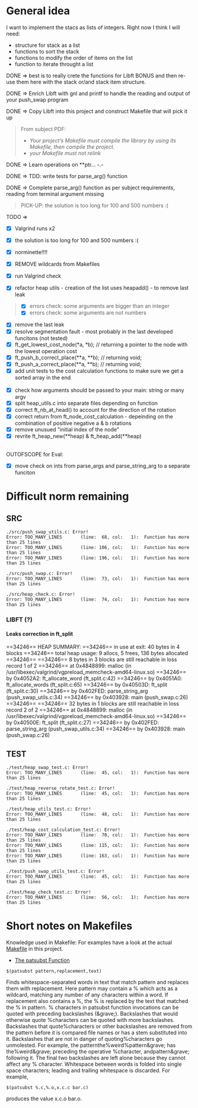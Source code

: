 # General idea

I want to implement the stacs as lists of integers.
Right now I think I will need:
- structure for stack as a list
- functions to sort the stack
- functions to modify the order of items on the list
- function to iterate throught a list

DONE => best is to really crete the functions for Libft BONUS and then re-use them here with the stack or/and stack item structure.

DONE => Enrich Libft with gnl and printf to handle the reading and output of your push_swap program

DONE => Copy Libft into this project and construct Makefile that will pick it up

> From subject PDF:
> - *Your project’s Makefile must compile the library by using its Makefile, then compile the project.*
> - *your Makefile must not relink*

DONE => Learn operations on **ptr...  -.-

DONE => TDD: write tests for parse_arg() function

DONE => Complete parse_arg() function as per subject requirements, reading from terminal argument missing

> PICK-UP: the solution is too long for 100 and 500 numbers :(

TODO =><br>
- [x] Valgrind runs x2<br>
- [x] the solution is too long for 100 and 500 numbers :(<br>
- [x] norminette!!!!<br>


- [x] REMOVE wildcards from Makefiles<br>
- [x] run Valgrind check
- [x] refactor heap utils - creation of the list uses heapadd() - to remove last leak
> - [x] errors check: some arguments are bigger than an integer<br>
> - [x] errors check: some arguments are not numbers<br>
- [x] remove the last leak<br>
- [x] resolve segmentation fault - most probably in the last developed funcitons (not tested)
- [x] ft_get_lowest_cost_node(*a, *b); // returning a pointer to the node with the lowest operation cost<br>
- [x] ft_push_b_correct_place(**a, **b); // returning void;<br>
- [x] ft_push_a_correct_place(**a, **b); // returning void;<br>
- [x] add unit tests to the cost calculation functions to make sure we get a sorted array in the end<br><br>
- [x] check how arguments should be passed to your main: string or many argv<br>
- [x] split heap_utils.c into separate files depending on function<br>
- [x] correct ft_nb_at_head() to account for the direction of the rotation<br>
- [x] correct return from ft_node_cost_calculation - depeinding on the combination of positive negative a & b rotations<br>
- [x] remove unusued "initial index of the node"<br>
- [x] revrite ft_heap_new(**heap) & ft_heap_add(**heap)<br><br>

OUTOFSCOPE for Eval:
- [x] move check on ints from parse_args and parse_string_arg to a separate funciton<br>

# Difficult norm remaining
## SRC
```
./src/push_swap_utils.c: Error!
Error: TOO_MANY_LINES       (line:  68, col:   1):	Function has more than 25 lines
Error: TOO_MANY_LINES       (line: 106, col:   1):	Function has more than 25 lines
Error: TOO_MANY_LINES       (line: 196, col:   1):	Function has more than 25 lines

./src/push_swap.c: Error!
Error: TOO_MANY_LINES       (line:  73, col:   1):	Function has more than 25 lines

./src/heap_check.c: Error!
Error: TOO_MANY_LINES       (line:  74, col:   1):	Function has more than 25 lines
```

### LIBFT (?)

#### Leaks correction in ft_split

==34246== HEAP SUMMARY:
==34246==     in use at exit: 40 bytes in 4 blocks
==34246==   total heap usage: 9 allocs, 5 frees, 136 bytes allocated
==34246== 
==34246== 8 bytes in 3 blocks are still reachable in loss record 1 of 2
==34246==    at 0x4848899: malloc (in /usr/libexec/valgrind/vgpreload_memcheck-amd64-linux.so)
==34246==    by 0x4052A2: ft_allocate_word (ft_split.c:42)
==34246==    by 0x4051A0: ft_allocate_words (ft_split.c:65)
==34246==    by 0x40503D: ft_split (ft_split.c:30)
==34246==    by 0x402FED: parse_string_arg (push_swap_utils.c:34)
==34246==    by 0x403928: main (push_swap.c:26)
==34246== 
==34246== 32 bytes in 1 blocks are still reachable in loss record 2 of 2
==34246==    at 0x4848899: malloc (in /usr/libexec/valgrind/vgpreload_memcheck-amd64-linux.so)
==34246==    by 0x40500E: ft_split (ft_split.c:27)
==34246==    by 0x402FED: parse_string_arg (push_swap_utils.c:34)
==34246==    by 0x403928: main (push_swap.c:26)


## TEST
```
./test/heap_swap_test.c: Error!
Error: TOO_MANY_LINES       (line:  45, col:   1):	Function has more than 25 lines

./test/heap_reverse_rotate_test.c: Error!
Error: TOO_MANY_LINES       (line:  45, col:   1):	Function has more than 25 lines

./test/heap_utils_test.c: Error!
Error: TOO_MANY_LINES       (line:  48, col:   1):	Function has more than 25 lines

./test/heap_cost_calculation_test.c: Error!
Error: TOO_MANY_LINES       (line:  70, col:   1):	Function has more than 25 lines
Error: TOO_MANY_LINES       (line: 115, col:   1):	Function has more than 25 lines
Error: TOO_MANY_LINES       (line: 163, col:   1):	Function has more than 25 lines

./test/push_swap_utils_test.c: Error!
Error: TOO_MANY_LINES       (line:  45, col:   1):	Function has more than 25 lines

./test/heap_check_test.c: Error!
Error: TOO_MANY_LINES       (line:  56, col:   1):	Function has more than 25 lines
```

# Short notes on Makefiles

Knowledge used in Makefile:
For examples have a look at the actual [Makefile](Makefile) in this project.
- [The patsubst Function](https://ocw.mit.edu/courses/1-124j-foundations-of-software-engineering-fall-2000/pages/lecture-notes/gnu_makefile_documentation/#TOC77)
```
$(patsubst pattern,replacement,text)
```
Finds whitespace-separated words in text that match pattern and replaces them with replacement. Here pattern may contain a % which acts as a wildcard, matching any number of any characters within a word. If replacement also contains a %, the % is replaced by the text that matched the % in pattern. % characters in patsubst function invocations can be quoted with preceding backslashes (\&grave;). Backslashes that would otherwise quote %characters can be quoted with more backslashes. Backslashes that quote%characters or other backslashes are removed from the pattern before it is compared file names or has a stem substituted into it. Backslashes that are not in danger of quoting%characters go unmolested. For example, the patternthe\%weird\%pattern\&grave; has the%weird\&grave; preceding the operative %character, andpattern\&grave; following it. The final two backslashes are left alone because they cannot affect any % character. Whitespace between words is folded into single space characters; leading and trailing whitespace is discarded. For example,
```
$(patsubst %.c,%.o,x.c.c bar.c)
```
produces the value x.c.o bar.o.





